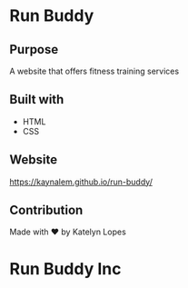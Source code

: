 # Run Buddy

## Purpose
A website that offers fitness training services

## Built with
* HTML
* CSS

## Website
https://kaynalem.github.io/run-buddy/

## Contribution
Made with ❤️ by Katelyn Lopes

# Run Buddy Inc